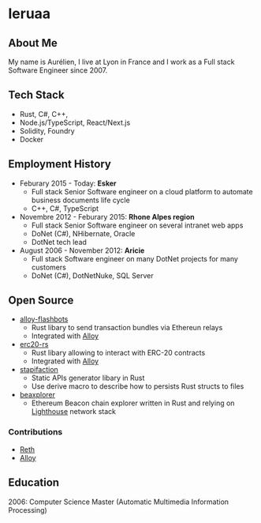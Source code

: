 # leruaa

## About Me

My name is Aurélien, I live at Lyon in France and I work as a Full stack Software Engineer since 2007.

## Tech Stack

* Rust, C#, C++, 
* Node.js/TypeScript, React/Next.js
* Solidity, Foundry
* Docker

## Employment History

* Feburary 2015 - Today: **Esker**
  * Full stack Senior Software engineer on a cloud platform to automate business documents life cycle
  * C++, C#, TypeScript
* Novembre 2012 - Feburary 2015: **Rhone Alpes region**
  * Full stack Senior Software engineer on several intranet web apps
  * DoNet (C#), NHibernate, Oracle
  * DotNet tech lead
* August 2006 - November 2012: **Aricie**
  * Full stack Software engineer on many DotNet projects for many customers
  * DoNet (C#), DotNetNuke, SQL Server

## Open Source

* [alloy-flashbots]
  * Rust libary to send transaction bundles via Ethereun relays
  * Integrated with [Alloy]
* [erc20-rs]
  * Rust libary allowing to interact with ERC-20 contracts
  * Integrated with [Alloy]
* [stapifaction]
  * Static APIs generator libary in Rust
  * Use derive macro to describe how to persists Rust structs to files
* [beaxplorer]
  * Ethereum Beacon chain explorer written in Rust and relying on [Lighthouse] network stack

[alloy-flashbots]: https://github.com/leruaa/alloy-flashbots
[erc20-rs]: https://github.com/leruaa/erc20-rs
[stapifaction]: https://github.com/stapifaction/stapifaction
[beaxplorer]: https://github.com/leruaa/beaxplorer
[Lighthouse]: https://lighthouse.sigmaprime.io/
[Alloy]: https://alloy.rs/

### Contributions

* [Reth]
* [Alloy]

[Reth]: https://github.com/paradigmxyz/reth/commits/main/?author=leruaa
[Alloy]: https://github.com/alloy-rs/alloy/commits/main/?author=leruaa

## Education

2006: Computer Science Master (Automatic Multimedia Information Processing)